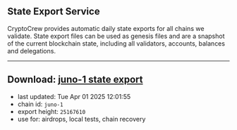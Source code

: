 ## State Export Service
CryptoCrew provides automatic daily state exports for all chains we validate. State export files can be used as genesis files and are a snapshot of the current blockchain state, including all validators, accounts, balances and delegations.

---
**Download: [juno-1 state export](https://dl-eu2.ccvalidators.com/SERVICE/juno/juno-1_export_25167610.json)**
---

- last updated: Tue Apr 01 2025 12:01:55
- chain id: `juno-1`
- export height: `25167610`
- use for: airdrops, local tests, chain recovery
